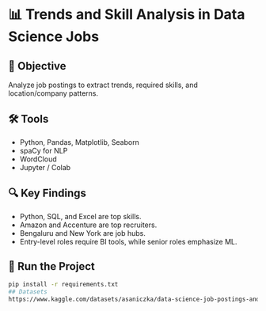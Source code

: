 # 📊 Trends and Skill Analysis in Data Science Jobs

## 🧠 Objective
Analyze job postings to extract trends, required skills, and location/company patterns.

## 🛠️ Tools
- Python, Pandas, Matplotlib, Seaborn
- spaCy for NLP
- WordCloud
- Jupyter / Colab

## 🔍 Key Findings
- Python, SQL, and Excel are top skills.
- Amazon and Accenture are top recruiters.
- Bengaluru and New York are job hubs.
- Entry-level roles require BI tools, while senior roles emphasize ML.

## 🚀 Run the Project
```bash
pip install -r requirements.txt
## Datasets
https://www.kaggle.com/datasets/asaniczka/data-science-job-postings-and-skills?utm_source=chatgpt.com
